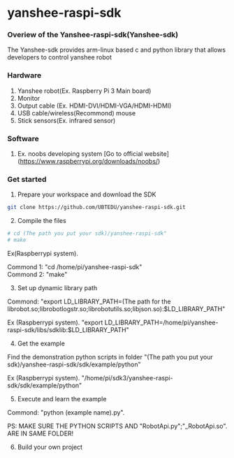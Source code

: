 # yanshee-raspi-sdk


### Overiew of the Yanshee-raspi-sdk(Yanshee-sdk)

The Yanshee-sdk provides arm-linux based c and python library that allows developers to control yanshee robot


### Hardware
 
1. Yanshee robot(Ex. Raspberry Pi 3 Main board)
2. Monitor
3. Output cable (Ex. HDMI-DVI/HDMI-VGA/HDMI-HDMI)
4. USB cable/wireless(Recommond)  mouse
5. Stick sensors(Ex. infrared sensor) 


### Software

1. Ex. noobs developing system
[Go to official website] (https://www.raspberrypi.org/downloads/noobs/) 


### Get started


1. Prepare your workspace and download the SDK

```bash
git clone https://github.com/UBTEDU/yanshee-raspi-sdk.git
```


2. Compile the files

```bash
# cd (The path you put your sdk)/yanshee-raspi-sdk"
# make
```

Ex(Raspberrypi system).<br> 

Commond 1: "cd /home/pi/yanshee-raspi-sdk"<br>
Commond 2: "make"<br>


3. Set up dynamic library path 

Commond: "export LD_LIBRARY_PATH=(The path for the librobot.so;librobotlogstr.so;librobotutils.so;libjson.so):$LD_LIBRARY_PATH"

Ex (Raspberrypi system). "export LD_LIBRARY_PATH=/home/pi/yanshee-raspi-sdk/libs/sdklib:$LD_LIBRARY_PATH"


4. Get the example 

Find the demonstration python scripts in folder "(The path you put your sdk)/yanshee-raspi-sdk/sdk/example/python"

Ex (Raspberrypi system). "/home/pi/sdk3/yanshee-raspi-sdk/sdk/example/python"


5. Execute and learn the example 

Commond: "python (example name).py".

PS: MAKE SURE THE PYTHON SCRIPTS AND "RobotApi.py";"_RobotApi.so". 
ARE IN SAME FOLDER! 


6. Build your own project
